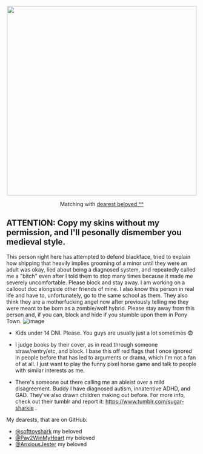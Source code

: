 
<p align="center">
    <img width="500" src=https://github.com/user-attachments/assets/65326ff7-cea1-40f1-96d6-ea9dff10c56a
</p>
    
<p align="center">
    Matching with <a href="https://github.com/softtoyshark"> dearest beloved ^^</a>
</p>




## ATTENTION: Copy my skins without my permission, and I'll pesonally dismember you medieval style.




This person right here has attempted to defend blackface, tried to explain how shipping that heavily implies grooming of a minor until they were an adult was okay, lied about being a diagnosed system, and repeatedly called me a "bitch" even after I told them to stop many times because it made me severely uncomfortable. Please block and stay away. I am working on a calloout doc alongside other friends of mine. I also know this person in real life and have to, unfortunately, go to the same school as them. They also think they are a motherfucking angel now after previously telling me they were meant to be born as a zombie/wolf hybrid. Please stay away from this person and, if you can, block and hide if you stumble upon them in Pony Town.
 ![image](https://github.com/user-attachments/assets/9dd59fb4-5d52-4cb4-9fc5-72a41eb7ceb9)

 


- Kids under 14 DNI. Please. You guys are usually just a lot sometimes 😨

- I judge books by their cover, as in read through someone straw/rentry/etc, and block. I base this off red flags that I once ignored in people before that has led to arguments or drama, which I'm not a fan of at all. I just want to play the funny pixel horse game and talk to people with similar interests as me.

- There's someone out there calling me an ableist over a mild disagreement. Buddy I have diagnosed autism, innatentive ADHD, and GAD. They've also drawn children making out before. For more info, check out their tumblr and report it: https://www.tumblr.com/sugar-sharkie . 


My dearests, that are on GitHub:
- [@softtoyshark](https://github.com/softtoyshark) my beloved
- [@Pay2WinMyHeart](https://github.com/RBYI-DNC-NoINSPO-please) my beloved
- [@AnxiousJester](https://github.com/AnxiousJester) my beloved



